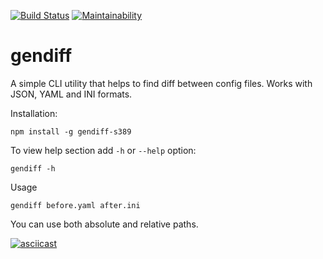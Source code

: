 [![Build Status](https://travis-ci.org/Alex-K1m/project-lvl2-s389.svg?branch=master)](https://travis-ci.org/Alex-K1m/project-lvl2-s389)
[![Maintainability](https://api.codeclimate.com/v1/badges/2cbd34bab8e5d225da24/maintainability)](https://codeclimate.com/github/Alex-K1m/project-lvl2-s389/maintainability)

# gendiff

A simple CLI utility that helps to find diff between config files. Works with JSON, YAML and INI formats.

Installation:

```
npm install -g gendiff-s389
```

To view help section add `-h` or `--help` option:

```
gendiff -h
```

Usage

```
gendiff before.yaml after.ini
```

You can use both absolute and relative paths.

[![asciicast](https://asciinema.org/a/5jN74CQsNs4rAgbCnBhPdi35q.svg)](https://asciinema.org/a/5jN74CQsNs4rAgbCnBhPdi35q)
